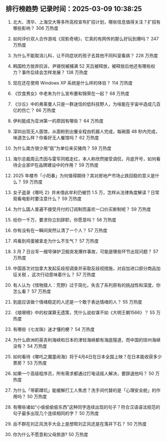 
## 排行榜趋势 记录时间：2025-03-09 10:38:25
  
  1. 北大、清华、上海交大等多所高校宣布扩招计划，哪些信息值得关注？扩招有哪些影响？ 306 万热度
    
  2. 如何评价双人合作游戏《双影奇境》，它真的有网传的那么好玩到爆吗？ 247 万热度
    
  3. 为什么不能取消儿科，让不同症状的孩子去其他不同科室看病？ 228 万热度
    
  4. 韩国检方放弃抗诉，尹锡悦被捕满 52 天后被释放，被释放后他还有哪些权力？事件后续会怎样发展？ 138 万热度
    
  5. 现在还在使用 Windows XP 系统是什么样的体验？ 114 万热度
    
  6. 《饮食男女》中老朱为什么宣布要和锦荣在一起？ 68 万热度
    
  7. 《沙丘》中的弗莱曼人只是一群迷信的低科技野人，为啥能在宇宙中造成几百亿的伤亡？ 66 万热度
    
  8. 伊利能成为亚洲第一的原因有哪些？ 64 万热度
    
  9. 深圳出现无人面馆，从面粉到出餐全程由机器人完成，每碗面 48 秒内完成，味道怎么样？你看好无人餐馆吗？ 62 万热度
    
  10. 为什么南方很少用“扇”为单位来买猪肉？ 59 万热度
    
  11. 海尔总裁周云杰因与雷军同框走红，本人称欣然接受调侃，月底开号，如何看待企业家IP在品牌建设中的作用？ 59 万热度
    
  12. 2025 年楼市「小阳春」为何值得期待？其对房地产市场止跌回稳的意义是什么？ 59 万热度
    
  13. 女子盗录《哪吒 2》并未借此牟利仍被罚 1.5 万，怎样从法律角度解读？日常观看电影时要注意什么？ 59 万热度
    
  14. 为什么国人普遍不接受月付的订阅制而喜欢一口价买断制呢？ 59 万热度
    
  15. 给你一千万，要求你立刻辞职，你愿意吗？ 58 万热度
    
  16. 你有没有在一瞬间突然认清了一个人？ 57 万热度
    
  17. 鸡看到鸡蛋被拿走为什么不生气？ 57 万热度
    
  18. 3 月 7 日台军一艘导弹护卫舰突发爆炸事故，可能是哪些环节出现问题？ 57 万热度
    
  19. 中国首次对加拿大发起反歧视调查并采取反歧视措施，对自加进口部分商品加征关税 ，这次行动意味着什么？ 57 万热度
    
  20. 有人认为《怪物猎人：荒野》过于简化，失去了系列原有的挑战性和深度，你怎么看？ 57 万热度
    
  21. 到底应该做个情绪稳定的人还是一个敢于表达情绪的人？ 55 万热度
    
  22. 《琅琊榜》中的权谋算无遗策，凭什么说权谋不如《大明王朝1566》？ 55 万热度
    
  23. 有哪些《七龙珠》迷才懂的梗？ 54 万热度
    
  24. 为什么欧洲的英吉利海峡和日本的津轻海峡都有海底隧道，而中国的琼州海峡没有？ 54 万热度
    
  25. 如何看待《哪吒之魔童闹海》将于4月4日在日本全国上映？在日本能收获多少票房？ 53 万热度
    
  26. 如果一个高级程序员，所有需求都通过打电话摇人解决，要辞退他吗？ 50 万热度
    
  27. 为什么「带薪蹲坑」能缓解打工人焦虑？洗手间代替的是「心理安全舱」的作用吗？ 50 万热度
    
  28. 有哪些诸如“小偷偷偷偷东西”这种同字连续出现的句子？符合汉语语法规范的句子最多出现几个连续相同的字？ 50 万热度
    
  29. 岳不群在刘正风洗手大会上是想帮刘正风还是在落井下石？ 50 万热度
    
  30. 你为什么不愿意和父母旅游? 50 万热度
    
